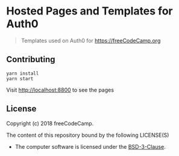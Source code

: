 # Hosted Pages and Templates for Auth0

> Templates used on Auth0 for <https://freeCodeCamp.org>

## Contributing

```
yarn install
yarn start
```

Visit <http://localhost:8800> to see the pages

License
-------

Copyright (c) 2018 freeCodeCamp.

The content of this repository bound by the following LICENSE(S)
- The computer software is licensed under the [BSD-3-Clause](./LICENSE.md).
